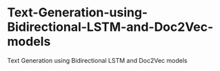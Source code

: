# Text-Generation-using-Bidirectional-LSTM-and-Doc2Vec-models
Text Generation using Bidirectional LSTM and Doc2Vec models
